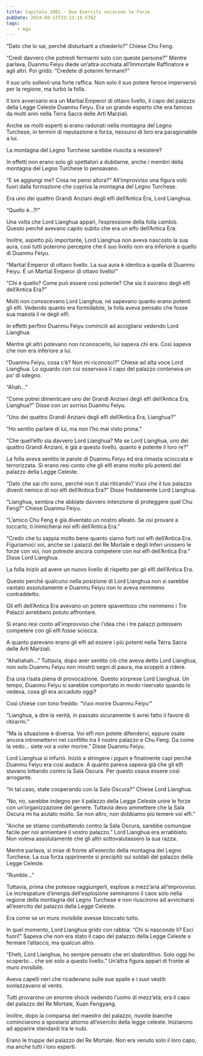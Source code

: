 ```yaml
---
title: Capitolo 2001 - Due Eserciti uniscono le Forze
pubDate: 2024-08-13T23:13:16.576Z
tags:
    - mga
---
```





“Dato che lo sai, perché disturbarti a chiederlo?” Chiese Chu Feng.


“Credi davvero che potresti fermarmi solo con queste persone?” Mentre parlava, Duanmu Feiyu diede un’altra occhiata all’Immortale Raffinatore e agli altri. Poi gridò: “Credete di potermi fermare?”


Il suo urlo sollevò una forte raffica. Non solo il suo potere feroce imperversò per la regione, ma turbò la folla.


Il loro avversario era un Martial Emperor di ottavo livello, il capo del palazzo della Legge Celeste Duanmu Feiyu. Era un grande esperto che era famoso da molti anni nella Terra Sacra delle Arti Marziali.


Anche se molti esperti si erano radunati nella montagna del Legno Turchese, in termini di reputazione e forza, nessuno di loro era paragonabile a lui.


La montagna del Legno Turchese sarebbe riuscita a resistere?


In effetti non erano solo gli spettatori a dubitarne, anche i membri della montagna del Legno Turchese lo pensavano.


“E se aggiungi me? Cosa ne pensi allora?” All’improvviso una figura volò fuori dalla formazione che copriva la montagna del Legno Turchese.


Era uno dei quattro Grandi Anziani degli elfi dell’Antica Era, Lord Lianghua.


“Quello è…?!”


Una volta che Lord Lianghua apparì, l’espressione della folla cambiò. Questo perché avevano capito subito che era un elfo dell’Antica Era.


Inoltre, aspetto più importante, Lord Lianghua non aveva nascosto la sua aura, così tutti poterono percepire che il suo livello non era inferiore a quello di Duanmu Feiyu.


“Martial Emperor di ottavo livello. La sua aura è identica a quella di Duanmu Feiyu. È un Martial Emperor di ottavo livello!”


“Chi è quello? Come può essere così potente? Che sia il sovrano degli elfi dell’Antica Era?”


Molti non conoscevano Lord Lianghua, né sapevano quanto erano potenti gli elfi. Vedendo quanto era formidabile, la folla aveva pensato che fosse sua maestà il re degli elfi.

In effetti perfino Duanmu Feiyu cominciò ad accigliarsi vedendo Lord Lianghua.


Mentre gli altri potevano non riconoscerlo, lui sapeva chi era. Così sapeva che non era inferiore a lui.

“Duanmu Feiyu, cosa c’è? Non mi riconosci?” Chiese ad alta voce Lord Lianghua. Lo sguardo con cui osservava il capo del palazzo conteneva un po’ di sdegno.

“Ahah…”


“Come potrei dimenticare uno dei Grandi Anziani degli elfi dell’Antica Era, Lianghua?” Disse con un sorriso Duanmu Feiyu.


“Uno dei quattro Grandi Anziani degli elfi dell’Antica Era, Lianghua?”


“Ho sentito parlare di lui, ma non l’ho mai visto prima.”


“Che quell’elfo sia davvero Lord Lianghua? Ma se Lord Lianghua, uno dei quattro Grandi Anziani, è già a questo livello, quanto è potente il loro re?”


La folla aveva sentito le parole di Duanmu Feiyu ed era rimasta scioccata e terrorizzata. Si erano resi conto che gli elfi erano molto più potenti del palazzo della Legge Celeste.

“Dato che sai chi sono, perché non ti stai ritirando? Vuoi che il tuo palazzo diventi nemico di noi elfi dell’Antica Era?” Disse freddamente Lord Lianghua.

“Lianghua, sembra che abbiate davvero intenzione di proteggere quel Chu Feng?” Chiese Duanmu Feiyu.


“L’amico Chu Feng è già diventato un nostro alleato. Se osi provare a toccarlo, ti inimicherai noi elfi dell’Antica Era.”


“Credo che tu sappia molto bene quanto siamo forti noi elfi dell’Antica Era. Figuriamoci voi, anche se i palazzi del Re Mortale e degli Inferi unissero le forze con voi, non potreste ancora competere con noi elfi dell’Antica Era.” Disse Lord Lianghua.


La folla iniziò ad avere un nuovo livello di rispetto per gli elfi dell’Antica Era.


Questo perché qualcuno nella posizione di Lord Lianghua non si sarebbe vantato assolutamente e Duanmu Feiyu non lo aveva nemmeno contraddetto.


Gli elfi dell’Antica Era avevano un potere spaventoso che nemmeno i Tre Palazzi avrebbero potuto affrontare.


Si erano resi conto all’improvviso che l’idea che i tre palazzi potessero competere con gli elfi fosse sciocca.


A quanto parevano erano gli elfi ad essere i più potenti nella Terra Sacra delle Arti Marziali.


“Ahahahah…” Tuttavia, dopo aver sentito ciò che aveva detto Lord Lianghua, non solo Duanmu Feiyu non mostrò segni di paura, ma scoppiò a ridere.


Era una risata piena di provocazione. Questo sorprese Lord Lianghua. Un tempo, Duanmu Feiyu si sarebbe comportato in modo riservato quando lo vedeva, cosa gli era accaduto oggi?


Così chiese con tono freddo: “Vuoi morire Duanmu Feiyu’”

“Lianghua, a dire la verità, in passato sicuramente ti avrei fatto il favore di ritirarmi.”


“Ma la situazione è diversa. Voi elfi non potete difendervi, eppure osate ancora intromettervi nel conflitto tra il nostro palazzo e Chu Feng. Da come la vedo… siete voi a voler morire.” Disse Duanmu Feiyu.


Lord Lianghua si infuriò. Iniziò a stringere i pguni e finalmente capì perché Duanmu Feiyu era così audace. A quanto pareva sapeva già che gli elfi stavano lottando contro la Sala Oscura. Per questo osava essere così arrogante.

“In tal caso, state cooperando con la Sala Oscura?” Chiese Lord Lianghua.


“No, no, sarebbe indegno per il palazzo della Legge Celeste unire le forze con un’organizzazione del genere. Tuttavia devo ammettere che la Sala Oscura mi ha aiutato molto. Se non altro, non dobbiamo più temere voi elfi.”

“Anche se stiamo combattendo contro la Sala Oscura, sarebbe comunque facile per noi annientare il vostro palazzo.” Lord Lianghua era arrabbiato. Non voleva assolutamente che gli altri sottovalutassero la sua razza.

Mentre parlava, si mise di fronte all’esercito della montagna del Legno Turchese. La sua forza opprimente si precipitò sui soldati del palazzo della Legge Celeste.


“Rumble…”


Tuttavia, prima che potesse raggiungerli, esplose a mezz’aria all’improvviso. Le increspature d’energia dell’esplosione seminarono il caos solo nella regione della montagna del Legno Turchese e non riuscirono ad avvicinarsi all’esercito del palazzo della Legge Celeste.


Era come se un muro invisibile avesse bloccato tutto.


In quel momento, Lord Lianghua gridò con rabbia: “Chi si nasconde lì? Esci fuori!” Sapeva che non era stato il capo del palazzo della Legge Celeste a fermare l’attacco, ma qualcun altro.

“Eheh, Lord Lianghua, ho sempre pensato che eri sbalorditivo. Solo oggi ho scoperto… che sei solo a questo livello.” Un’altra figura apparì di fronte al muro invisibile.


Aveva capelli neri che ricadevano sulle sue spalle e i suoi vestiti svolazzavano al vento.


Tutti provarono un enorme shock vedendo l’uomo di mezz’età; era il capo del palazzo del Re Mortale, Xuan Fengyang.


Inoltre, dopo la comparsa del maestro del palazzo, nuvole bianche cominciarono a spostarsi attorno all’esercito della legge celeste. Iniziarono ad apparire stendardi tra le nubi.


Erano le truppe del palazzo del Re Mortale. Non era venuto solo il loro capo, ma anche tutti i loro esperti.

